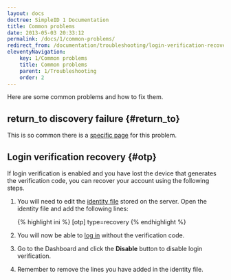 ```yaml
---
layout: docs
doctree: SimpleID 1 Documentation
title: Common problems
date: 2013-05-03 20:33:12
permalink: /docs/1/common-problems/
redirect_from: /documentation/troubleshooting/login-verification-recovery/
eleventyNavigation:
    key: 1/Common problems
    title: Common problems
    parent: 1/Troubleshooting
    order: 2
---
```


Here are some common problems and how to fix them.

## return_to discovery failure    {#return_to}

This is so common there is a [specific page](/docs/1/return_to) for this problem.

## Login verification recovery   {#otp}

If login verification is enabled and you have lost the device that generates the verification code, you can recover your account using the following steps.

1. You will need to edit the [identity file](/docs/1/identity-files) stored on the server.  Open the identity file and add the following lines:

    {% highlight ini %}
[otp]
    type=recovery
    {% endhighlight %}

2. You will now be able to [log in](/docs/1/login) without the verification code.

3. Go to the Dashboard and click the **Disable** button to disable login verification.

4. Remember to remove the lines you have added in the identity file.